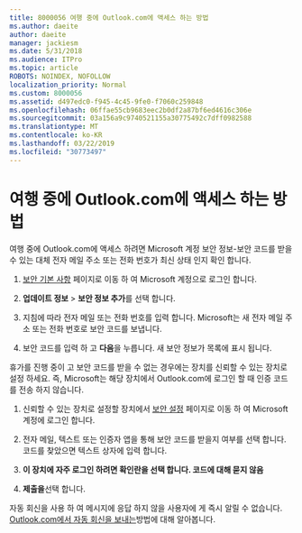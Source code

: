 ```yaml
---
title: 8000056 여행 중에 Outlook.com에 액세스 하는 방법
ms.author: daeite
author: daeite
manager: jackiesm
ms.date: 5/31/2018
ms.audience: ITPro
ms.topic: article
ROBOTS: NOINDEX, NOFOLLOW
localization_priority: Normal
ms.custom: 8000056
ms.assetid: d497edc0-f945-4c45-9fe0-f7060c259848
ms.openlocfilehash: 06ffae55cb9683eec2b0df2a87bf6ed4616c306e
ms.sourcegitcommit: 03a156a9c9740521155a30775492c7dff0982588
ms.translationtype: MT
ms.contentlocale: ko-KR
ms.lasthandoff: 03/22/2019
ms.locfileid: "30773497"
---
```

# <a name="how-to-access-outlookcom-while-traveling"></a>여행 중에 Outlook.com에 액세스 하는 방법

여행 중에 Outlook.com에 액세스 하려면 Microsoft 계정 보안 정보-보안 코드를 받을 수 있는 대체 전자 메일 주소 또는 전화 번호가 최신 상태 인지 확인 합니다.
  
1. [보안 기본 사항](https://go.microsoft.com/fwlink/p/?linkid=842325) 페이지로 이동 하 여 Microsoft 계정으로 로그인 합니다. 
    
2. **업데이트 정보** \> **보안 정보 추가**를 선택 합니다. 
    
3. 지침에 따라 전자 메일 또는 전화 번호를 입력 합니다. Microsoft는 새 전자 메일 주소 또는 전화 번호로 보안 코드를 보냅니다.
    
4. 보안 코드를 입력 하 고 **다음**을 누릅니다. 새 보안 정보가 목록에 표시 됩니다. 
    
휴가를 진행 중이 고 보안 코드를 받을 수 없는 경우에는 장치를 신뢰할 수 있는 장치로 설정 하세요. 즉, Microsoft는 해당 장치에서 Outlook.com에 로그인 할 때 인증 코드를 전송 하지 않습니다.
  
1. 신뢰할 수 있는 장치로 설정할 장치에서 [보안 설정](https://go.microsoft.com/fwlink/p/?linkid=2002000&amp;clcid=0x409) 페이지로 이동 하 여 Microsoft 계정에 로그인 합니다. 
    
2. 전자 메일, 텍스트 또는 인증자 앱을 통해 보안 코드를 받을지 여부를 선택 합니다. 코드를 찾았으면 텍스트 상자에 입력 합니다.
    
3. **이 장치에 자주 로그인 하려면 확인란을 선택 합니다. 코드에 대해 묻지 않음**
    
4. **제출을**선택 합니다. 
    
자동 회신을 사용 하 여 메시지에 응답 하지 않을 사용자에 게 즉시 알릴 수 없습니다. [Outlook.com에서 자동 회신을 보내는](https://go.microsoft.com/fwlink/p/?linkid=2002100&amp;clcid=0x409)방법에 대해 알아봅니다.
  

